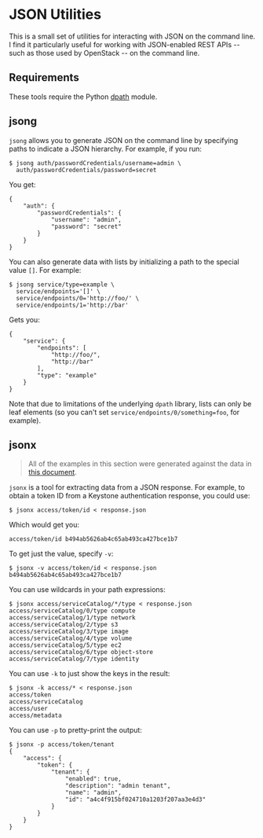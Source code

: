# JSON Utilities

This is a small set of utilities for interacting with JSON on the
command line.  I find it particularly useful for working with
JSON-enabled REST APIs -- such as those used by OpenStack -- on the
command line.

## Requirements

These tools require the Python [dpath][] module.

[dpath]: https://github.com/akesterson/dpath-python

## jsong

`jsong` allows you to generate JSON on the command line by specifying
paths to indicate a JSON hierarchy.  For example, if you run:

    $ jsong auth/passwordCredentials/username=admin \
      auth/passwordCredentials/password=secret

You get:

    {
        "auth": {
            "passwordCredentials": {
                "username": "admin", 
                "password": "secret"
            }
        }
    }

You can also generate data with lists by initializing a path to the
special value `[]`.  For example:

    $ jsong service/type=example \
      service/endpoints='[]' \
      service/endpoints/0='http://foo/' \
      service/endpoints/1='http://bar'

Gets you:

    {
        "service": {
            "endpoints": [
                "http://foo/", 
                "http://bar"
            ], 
            "type": "example"
        }
    }

Note that due to limitations of the underlying `dpath` library, lists
can only be leaf elements (so you can't set
`service/endpoints/0/something=foo`, for example).

## jsonx

> All of the examples in this section were generated against the data
> in [this document](https://gist.github.com/larsks/7519147).

`jsonx` is a tool for extracting data from a JSON response.  For
example, to obtain a token ID from a Keystone authentication response,
you could use:

    $ jsonx access/token/id < response.json

Which would get you:

    access/token/id b494ab5626ab4c65ab493ca427bce1b7

To get just the value, specify `-v`:

    $ jsonx -v access/token/id < response.json
    b494ab5626ab4c65ab493ca427bce1b7

You can use wildcards in your path expressions:

    $ jsonx access/serviceCatalog/*/type < response.json 
    access/serviceCatalog/0/type compute
    access/serviceCatalog/1/type network
    access/serviceCatalog/2/type s3
    access/serviceCatalog/3/type image
    access/serviceCatalog/4/type volume
    access/serviceCatalog/5/type ec2
    access/serviceCatalog/6/type object-store
    access/serviceCatalog/7/type identity

You can use `-k` to just show the keys in the result:

    $ jsonx -k access/* < response.json
    access/token
    access/serviceCatalog
    access/user
    access/metadata

You can use `-p` to pretty-print the output:

    $ jsonx -p access/token/tenant
    {
        "access": {
            "token": {
                "tenant": {
                    "enabled": true, 
                    "description": "admin tenant", 
                    "name": "admin", 
                    "id": "a4c4f915bf024710a1203f207aa3e4d3"
                }
            }
        }
    }

